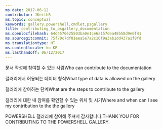 ```yaml
---
ms.date: 2017-06-12
contributor: JKeithB
ms.topic: conceptual
keywords: gallery,powershell,cmdlet,psgallery
title: contributing_to_psgallery_documentation
ms.openlocfilehash: 64d4576625503ba0e1ce6a157dea48b58d9e0f41
ms.sourcegitcommit: 75f70c7df01eea5e7a2c16f9a3ab1dd437a1f8fd
ms.translationtype: HT
ms.contentlocale: ko-KR
ms.lasthandoff: 06/12/2017
---
```

<span data-ttu-id="e7632-103">문서 작성에 참여할 수 있는 사람</span><span class="sxs-lookup"><span data-stu-id="e7632-103">Who can contribute to the documentation</span></span>

<span data-ttu-id="e7632-104">갤러리에서 허용되는 데이터 형식</span><span class="sxs-lookup"><span data-stu-id="e7632-104">What type of data is allowed on the gallery</span></span>

<span data-ttu-id="e7632-105">갤러리에 참여하는 단계</span><span class="sxs-lookup"><span data-stu-id="e7632-105">What are the steps to contribute to the gallery</span></span>

<span data-ttu-id="e7632-106">갤러리에 대한 내 참여를 확인할 수 있는 위치 및 시기</span><span class="sxs-lookup"><span data-stu-id="e7632-106">Where and when can I see my contribution to the the gallery</span></span>

<span data-ttu-id="e7632-107">POWERSHELL 갤러리에 참여해 주셔서 감사합니다.</span><span class="sxs-lookup"><span data-stu-id="e7632-107">THANK YOU FOR CONTRIBUTING TO THE POWERSHELL GALLERY.</span></span>

